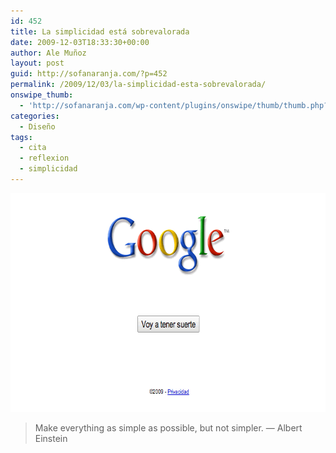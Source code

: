 ```yaml
---
id: 452
title: La simplicidad está sobrevalorada
date: 2009-12-03T18:33:30+00:00
author: Ale Muñoz
layout: post
guid: http://sofanaranja.com/?p=452
permalink: /2009/12/03/la-simplicidad-esta-sobrevalorada/
onswipe_thumb:
  - 'http://sofanaranja.com/wp-content/plugins/onswipe/thumb/thumb.php?src=/images/2009/12/simplicity-fail.png&amp;w=600&amp;h=800&amp;zc=1&amp;q=75&amp;f=0'
categories:
  - Diseño
tags:
  - cita
  - reflexion
  - simplicidad
---
```

<img src="/images/2009/12/simplicity-fail.png" alt="" title="simplicity-fail" width="700" height="350" class="alignnone size-full wp-image-453" />

> Make everything as simple as possible, but not simpler. — Albert Einstein 
